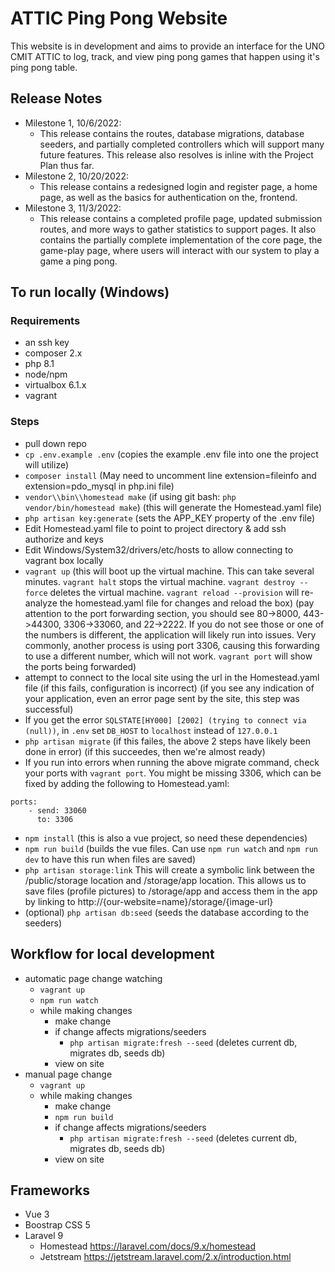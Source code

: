 # ATTIC Ping Pong Website
This website is in development and aims to provide an interface for the UNO CMIT ATTIC to log, track, and view ping pong games that happen using it's ping pong table.

## Release Notes
- Milestone 1, 10/6/2022:
    - This release contains the routes, database migrations, database seeders, and partially completed controllers which will support many future features. This release also resolves is inline with the Project Plan thus far.
- Milestone 2, 10/20/2022:
    - This release contains a redesigned login and register page,
    a home page, as well as the basics for authentication on the,
    frontend.
- Milestone 3, 11/3/2022:
    - This release contains a completed profile page, updated
    submission routes, and more ways to gather statistics to
    support pages. It also contains the partially complete
    implementation of the core page, the game-play page, where
    users will interact with our system to play a game a ping pong.

## To run locally (Windows)
### Requirements
- an ssh key
- composer 2.x
- php 8.1
- node/npm
- virtualbox 6.1.x
- vagrant

### Steps
- pull down repo
- `cp .env.example .env` (copies the example .env file into one the project will utilize)
- `composer install` (May need to uncomment line extension=fileinfo and extension=pdo_mysql in php.ini file) 
- `vendor\\bin\\homestead make` (if using git bash: `php vendor/bin/homestead make`) (this will generate the Homestead.yaml file)
- `php artisan key:generate` (sets the APP_KEY property of the .env file)
- Edit Homestead.yaml file to point to project directory & add ssh authorize and keys
- Edit Windows/System32/drivers/etc/hosts to allow connecting to vagrant box locally
- `vagrant up` (this will boot up the virtual machine. This can take several minutes. `vagrant halt` stops the virtual machine. `vagrant destroy --force` deletes the virtual machine. `vagrant reload --provision` will re-analyze the homestead.yaml file for changes and reload the box) (pay attention to the port forwarding section, you should see 80->8000, 443->44300, 3306->33060, and 22->2222. If you do not see those or one of the numbers is different, the application will likely run into issues. Very commonly, another process is using port 3306, causing this forwarding to use a different number, which will not work. `vagrant port` will show the ports being forwarded)
- attempt to connect to the local site using the url in the Homestead.yaml file (if this fails, configuration is incorrect) (if you see any indication of your application, even an error page sent by the site, this step was successful)
- If you get the error `SQLSTATE[HY000] [2002] (trying to connect via (null))`, in `.env` set `DB_HOST` to `localhost` instead of `127.0.0.1`
- `php artisan migrate` (if this failes, the above 2 steps have likely been done in error) (if this succeedes, then we're almost ready)
- If you run into errors when running the above migrate command, check your ports with `vagrant port`. You might be missing 3306, which can be fixed by adding the following to Homestead.yaml:
```
ports:
    - send: 33060
      to: 3306
```
- `npm install` (this is also a vue project, so need these dependencies)
- `npm run build` (builds the vue files. Can use `npm run watch` and `npm run dev` to have this run when files are saved)
- `php artisan storage:link` This will create a symbolic link between the /public/storage location and /storage/app location. This allows us to save files (profile pictures) to /storage/app and access them in the app by linking to http://{our-website=name}/storage/{image-url}
- (optional) `php artisan db:seed` (seeds the database according to the seeders)

## Workflow for local development
- automatic page change watching
    - `vagrant up`
    - `npm run watch`
    - while making changes
        - make change
        - if change affects migrations/seeders
            - `php artisan migrate:fresh --seed` (deletes current db, migrates db, seeds db)
        - view on site
- manual page change
    - `vagrant up`
    - while making changes
        - make change
        - `npm run build`
        - if change affects migrations/seeders
            - `php artisan migrate:fresh --seed` (deletes current db, migrates db, seeds db)
        - view on site

## Frameworks
- Vue 3
- Boostrap CSS 5
- Laravel 9
    - Homestead https://laravel.com/docs/9.x/homestead
    - Jetstream https://jetstream.laravel.com/2.x/introduction.html

